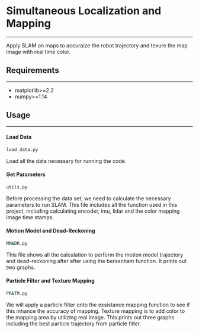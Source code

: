 # Simultaneous Localization and Mapping
----
Apply SLAM on maps to accuraize the robot trajectory and texure the map image with real time color.

## Requirements
----
 - matplotlib>=2.2
 - numpy>=1.14

## Usage
----
#### Load Data
```sh
load_data.py
```
Load all the data necessary for running the code.
#### Get Parameters
```sh
utils.py
```
Before processing the data set, we need to calculate the necessary parameters to run SLAM. This file includes all the function used in this project, including calculating encoder, imu, lidar and the color mapping image time stamps.
#### Motion Model and Dead-Reckoning
```sh
MM&DR.py
```
This file shows all the calculation to perform the motion model trajectory and dead-reckoning after after using the bersenham function. It prints out two graphs.
#### Particle Filter and Texture Mapping
```sh
PR&TM.py
```
We will apply a particle filter onto the exsistance mapping function to see if this inhance the accuracy of mapping. Texture mapping is to add color to the mapping area by utilizing real image. This prints out three graphs including the best particle trajectory from particle filter.
